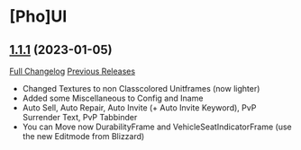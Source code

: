 # [Pho]UI

## [1.1.1](https://github.com/mabu95/PhoUI/tree/1.1.1) (2023-01-05)
[Full Changelog](https://github.com/mabu95/PhoUI/compare/1.1.0...1.1.1) [Previous Releases](https://github.com/mabu95/PhoUI/releases)

- Changed Textures to non Classcolored Unitframes (now lighter)
- Added some Miscellaneous to Config and Iname
- Auto Sell, Auto Repair, Auto Invite (+ Auto Invite Keyword), PvP Surrender Text, PvP Tabbinder
- You can Move now DurabilityFrame and VehicleSeatIndicatorFrame (use the new Editmode from Blizzard)